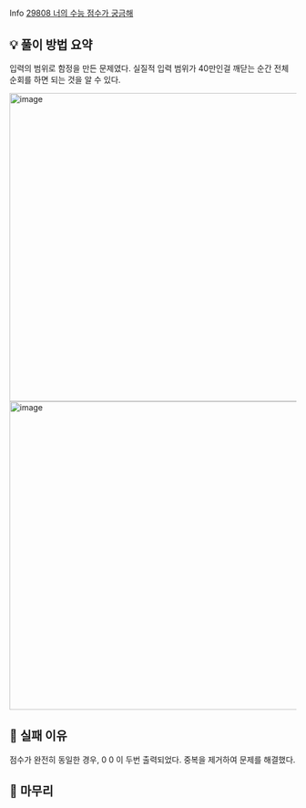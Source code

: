 #
 Info
[29808 너의 수능 점수가 궁금해](https://www.acmicpc.net/problem/29808)

## 💡 풀이 방법 요약

입력의 범위로 함정을 만든 문제였다. 실질적 입력 범위가 40만인걸 깨닫는 순간 전체 순회를 하면 되는 것을 알 수 있다.

<img width="541" alt="image" src="https://github.com/robinjoon/gAlgorithm/assets/45223837/7ebe5b3e-3e9b-4416-be24-c78acbdf8179">
<img width="541" alt="image" src="https://github.com/robinjoon/gAlgorithm/assets/45223837/4ce592b3-6d6c-487c-a8f2-740b7673ba59">

## 👀 실패 이유

점수가 완전히 동일한 경우, 0 0 이 두번 출력되었다. 중복을 제거하여 문제를 해결했다.

## 🙂 마무리

